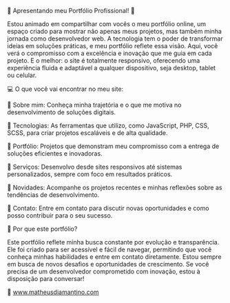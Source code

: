 🚀 Apresentando meu Portfólio Profissional! 🚀

Estou animado em compartilhar com vocês o meu portfólio online, um espaço criado para mostrar não apenas meus projetos, mas também minha jornada como desenvolvedor web. A tecnologia tem o poder de transformar ideias em soluções práticas, e meu portfólio reflete essa visão. Aqui, você verá o compromisso com a excelência e inovação que me guia em cada projeto. E o melhor: o site é totalmente responsivo, oferecendo uma experiência fluida e adaptável a qualquer dispositivo, seja desktop, tablet ou celular.

💻 O que você vai encontrar no meu site:

🔹 Sobre mim: Conheça minha trajetória e o que me motiva no desenvolvimento de soluções digitais.

🔹 Tecnologias: As ferramentas que utilizo, como JavaScript, PHP, CSS, SCSS, para criar projetos escaláveis e de alta qualidade.

🔹 Portfólio: Projetos que demonstram meu compromisso com a entrega de soluções eficientes e inovadoras.

🔹 Serviços: Desenvolvo desde sites responsivos até sistemas personalizados, sempre com foco em resultados práticos.

🔹 Novidades: Acompanhe os projetos recentes e minhas reflexões sobre as tendências de desenvolvimento.

🔹 Contato: Entre em contato para discutir novas oportunidades e como posso contribuir para o seu sucesso.

🌱 Por que este portfólio?

Este portfólio reflete minha busca constante por evolução e transparência. Ele foi criado para ser acessível e fácil de navegar, permitindo que você conheça minhas habilidades e entre em contato diretamente. Estou sempre em busca de novos desafios e oportunidades de crescimento. Se você precisa de um desenvolvedor comprometido com inovação, estou à disposição para conversar!

🔗 www.matheusdiamantino.com
